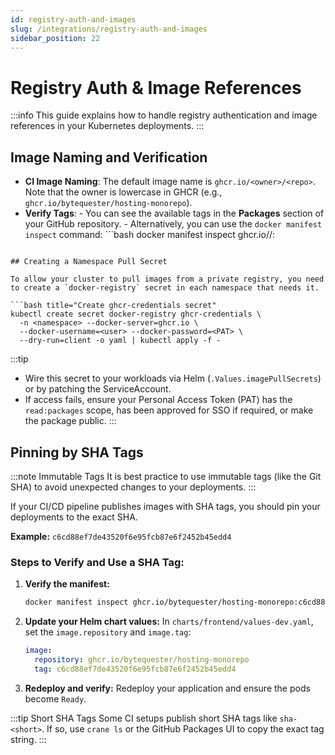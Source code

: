 ```yaml
---
id: registry-auth-and-images
slug: /integrations/registry-auth-and-images
sidebar_position: 22
---
```


# Registry Auth & Image References

:::info This guide explains how to handle registry authentication and image references in your Kubernetes deployments. :::

## Image Naming and Verification

- **CI Image Naming**: The default image name is `ghcr.io/<owner>/<repo>`. Note that the owner is lowercase in GHCR (e.g., `ghcr.io/bytequester/hosting-monorepo`).
- **Verify Tags**: - You can see the available tags in the **Packages** section of your GitHub repository. - Alternatively, you can use the `docker manifest inspect` command: ```bash docker manifest inspect ghcr.io/<owner>/<repo>:<tag>

````

## Creating a Namespace Pull Secret

To allow your cluster to pull images from a private registry, you need to create a `docker-registry` secret in each namespace that needs it.

```bash title="Create ghcr-credentials secret"
kubectl create secret docker-registry ghcr-credentials \
  -n <namespace> --docker-server=ghcr.io \
  --docker-username=<user> --docker-password=<PAT> \
  --dry-run=client -o yaml | kubectl apply -f -
````

:::tip

- Wire this secret to your workloads via Helm (`.Values.imagePullSecrets`) or by patching the ServiceAccount.
- If access fails, ensure your Personal Access Token (PAT) has the `read:packages` scope, has been approved for SSO if required, or make the package public. :::

## Pinning by SHA Tags

:::note Immutable Tags It is best practice to use immutable tags (like the Git SHA) to avoid unexpected changes to your deployments. :::

If your CI/CD pipeline publishes images with SHA tags, you should pin your deployments to the exact SHA.

**Example:** `c6cd88ef7de43520f6e95fcb87e6f2452b45edd4`

### Steps to Verify and Use a SHA Tag:

1.  **Verify the manifest:**
    ```bash
    docker manifest inspect ghcr.io/bytequester/hosting-monorepo:c6cd88ef7de43520f6e95fcb87e6f2452b45edd4 | jq .schemaVersion
    ```
2.  **Update your Helm chart values:** In `charts/frontend/values-dev.yaml`, set the `image.repository` and `image.tag`:
    ```yaml
    image:
      repository: ghcr.io/bytequester/hosting-monorepo
      tag: c6cd88ef7de43520f6e95fcb87e6f2452b45edd4
    ```
3.  **Redeploy and verify:** Redeploy your application and ensure the pods become `Ready`.

:::tip Short SHA Tags Some CI setups publish short SHA tags like `sha-<short>`. If so, use `crane ls` or the GitHub Packages UI to copy the exact tag string. :::
